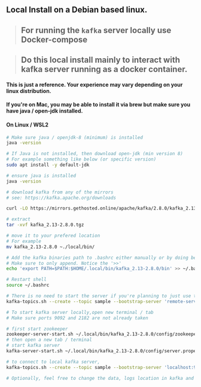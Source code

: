 ## Local Install on a Debian based linux. 

> ## For running the `kafka` server locally use Docker-compose 

> ## Do this local install mainly to interact with kafka server running as a docker container.

#### This is just a reference. Your experience may vary depending on your linux distribution.

#### If you're on Mac, you may be able to install it via brew but make sure you have java / open-jdk installed.  

#### On Linux / WSL2

```bash
# Make sure java / openjdk-8 (minimum) is installed 
java -version

# If Java is not installed, then download open-jdk (min version 8)
# For example something like below (or specific version)
sudo apt install -y default-jdk

# ensure java is installed
java -version

# download kafka from any of the mirrors
# see: https://kafka.apache.org/downloads

curl -LO https://mirrors.gethosted.online/apache/kafka/2.8.0/kafka_2.13-2.8.0.tgz

# extract
tar -xvf kafka_2.13-2.8.0.tgz

# move it to your prefered location
# For example
mv kafka_2.13-2.8.0 ~./local/bin/

# Add the kafka binaries path to .bashrc either manually or by doing below.
# Make sure to only append. Notice the '>>' 
echo 'export PATH=$PATH:$HOME/.local/bin/kafka_2.13-2.8.0/bin' >> ~/.bashrc

# Restart shell
source ~/.bashrc

# There is no need to start the server if you're planning to just use the kafka cli to connect to a remote cluster / server
kafka-topics.sh --create --topic sample --bootstrap-server 'remote-server-ip:port'

# To start kafka server locally,open new terminal / tab
# Make sure ports 9092 and 2182 are not already taken

# first start zookeeper
zookeeper-server-start.sh ~/.local/bin/kafka_2.13-2.8.0/config/zookeeper.properties
# then open a new tab / terminal
# start kafka server
kafka-server-start.sh ~/.local/bin/kafka_2.13-2.8.0/config/server.properties

# to connect to local kafka server, 
kafka-topics.sh --create --topic sample --bootstrap-server 'localhost:9092'

# Optionally, feel free to change the data, logs location in kafka and zookeeper config (properties).
```


